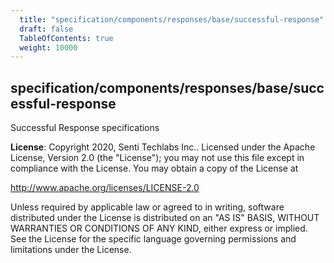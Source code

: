 ```yaml
---
  title: "specification/components/responses/base/successful-response"
  draft: false
  TableOfContents: true
  weight: 10000
---
```

<a name="module_specification/components/responses/base/successful-response"></a>

## specification/components/responses/base/successful-response
Successful Response specifications

**License**: Copyright 2020, Senti Techlabs Inc..
Licensed under the Apache License, Version 2.0 (the &quot;License&quot;);
you may not use this file except in compliance with the License.
You may obtain a copy of the License at

   http://www.apache.org/licenses/LICENSE-2.0

Unless required by applicable law or agreed to in writing, software
distributed under the License is distributed on an &quot;AS IS&quot; BASIS,
WITHOUT WARRANTIES OR CONDITIONS OF ANY KIND, either express or implied.
See the License for the specific language governing permissions and
limitations under the License.  
